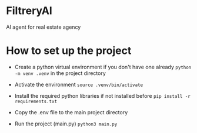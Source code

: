 # FiltreryAI
AI agent for real estate agency

# How to set up the project

-   Create a python virtual environment if you don't have one already
    ```python -m venv .venv```
    in the project directory

-   Activate the environment
    ```source .venv/bin/activate```
    
-   Install the required python libraries if not installed before
    ```pip install -r requirements.txt```

-   Copy the .env file to the main project directory

-   Run the project (main.py)
    ```python3 main.py```
